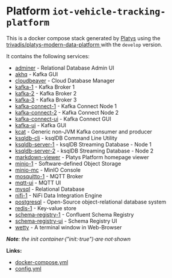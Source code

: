 # Platform `iot-vehicle-tracking-platform`

This is a docker compose stack generated by [Platys](https://github.com/TrivadisPF/platys) using the [ trivadis/platys-modern-data-platform ](https://github.com/TrivadisPF/platys-modern-data-platform) with the `develop` version.

It contains the following services:


  * [adminer](https://github.com/TrivadisPF/platys-modern-data-platform/tree/master/documentation/services/adminer.md) -  Relational Database Admin UI
  * [akhq](https://github.com/TrivadisPF/platys-modern-data-platform/tree/master/documentation/services/akhq.md) -  Kafka GUI
  * [cloudbeaver](https://github.com/TrivadisPF/platys-modern-data-platform/tree/master/documentation/services/cloudbeaver.md) -  Cloud Database Manager
  * [kafka-1](https://github.com/TrivadisPF/platys-modern-data-platform/tree/master/documentation/services/kafka.md) -  Kafka Broker 1
  * [kafka-2](https://github.com/TrivadisPF/platys-modern-data-platform/tree/master/documentation/services/kafka.md) -  Kafka Broker 2
  * [kafka-3](https://github.com/TrivadisPF/platys-modern-data-platform/tree/master/documentation/services/kafka.md) -  Kafka Broker 3
  * [kafka-connect-1](https://github.com/TrivadisPF/platys-modern-data-platform/tree/master/documentation/services/kafka-connect.md) -  Kafka Connect Node 1
  * [kafka-connect-2](https://github.com/TrivadisPF/platys-modern-data-platform/tree/master/documentation/services/kafka-connect.md) -  Kafka Connect Node 2
  * [kafka-connect-ui](https://github.com/TrivadisPF/platys-modern-data-platform/tree/master/documentation/services/kafka-connect-ui.md) -  Kafka Connect GUI
  * [kafka-ui](https://github.com/TrivadisPF/platys-modern-data-platform/tree/master/documentation/services/kafka-ui.md) -  Kafka GUI
  * [kcat](https://github.com/TrivadisPF/platys-modern-data-platform/tree/master/documentation/services/kcat.md) -  Generic non-JVM Kafka consumer and producer
  * [ksqldb-cli](https://github.com/TrivadisPF/platys-modern-data-platform/tree/master/documentation/services/ksqldb-cli.md) -  ksqlDB Command Line Utility
  * [ksqldb-server-1](https://github.com/TrivadisPF/platys-modern-data-platform/tree/master/documentation/services/ksqldb.md) -  ksqlDB Streaming Database - Node 1
  * [ksqldb-server-2](https://github.com/TrivadisPF/platys-modern-data-platform/tree/master/documentation/services/ksqldb.md) -  ksqlDB Streaming Database - Node 2
  * [markdown-viewer](https://github.com/TrivadisPF/platys-modern-data-platform/tree/master/documentation/services/markdown-viewer.md) -  Platys Platform homepage viewer
  * [minio-1](https://github.com/TrivadisPF/platys-modern-data-platform/tree/master/documentation/services/minio.md) -  Software-defined Object Storage
  * [minio-mc](https://github.com/TrivadisPF/platys-modern-data-platform/tree/master/documentation/services/minio.md) -  MinIO Console
  * [mosquitto-1](https://github.com/TrivadisPF/platys-modern-data-platform/tree/master/documentation/services/mosquitto.md) -  MQTT Broker
  * [mqtt-ui](https://github.com/TrivadisPF/platys-modern-data-platform/tree/master/documentation/services/hivemq-ui.md) -  MQTT UI
  * [mysql](https://github.com/TrivadisPF/platys-modern-data-platform/tree/master/documentation/services/mysql.md) -  Relational Database
  * [nifi-1](https://github.com/TrivadisPF/platys-modern-data-platform/tree/master/documentation/services/nifi.md) -  NiFi Data Integration Engine
  * [postgresql](https://github.com/TrivadisPF/platys-modern-data-platform/tree/master/documentation/services/postgresql.md) -  Open-Source object-relational database system
  * [redis-1](https://github.com/TrivadisPF/platys-modern-data-platform/tree/master/documentation/services/redis.md) -  Key-value store
  * [schema-registry-1](https://github.com/TrivadisPF/platys-modern-data-platform/tree/master/documentation/services/schema-registry.md) -  Confluent Schema Registry
  * [schema-registry-ui](https://github.com/TrivadisPF/platys-modern-data-platform/tree/master/documentation/services/schema-registry-ui.md) -  Schema Registry UI
  * [wetty](https://github.com/TrivadisPF/platys-modern-data-platform/tree/master/documentation/services/wetty.md) -  A terminal window in Web-Browser

_**Note**: the init container·("init:·true")·are·not·shown_

**Links:**

 * [docker-compose.yml](./docker-compose.yml)
 * [config.yml](./config.yml)
